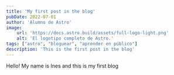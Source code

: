 ```yaml
---
title: 'My first post in the blog'
pubDate: 2022-07-01
author: 'Alumno de Astro'
image:
    url: 'https://docs.astro.build/assets/full-logo-light.png'
    alt: 'El logotipo completo de Astro.'
tags: ["astro", "bloguear", "aprender en público"]
description: 'This is the first post in the blog'
---
```


Hello! My name is Ines and this is my first blog